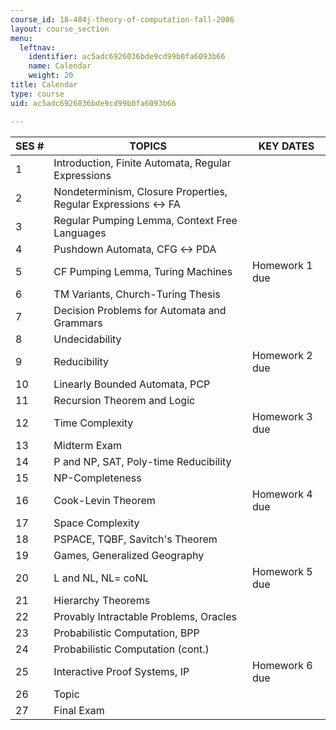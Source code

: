 ```yaml
---
course_id: 18-404j-theory-of-computation-fall-2006
layout: course_section
menu:
  leftnav:
    identifier: ac5adc6926036bde9cd99b0fa6093b66
    name: Calendar
    weight: 20
title: Calendar
type: course
uid: ac5adc6926036bde9cd99b0fa6093b66

---
```


| SES # | TOPICS | KEY DATES |
| --- | --- | --- |
| 1 | Introduction, Finite Automata, Regular Expressions |  |
| 2 | Nondeterminism, Closure Properties, Regular Expressions ↔ FA |  |
| 3 | Regular Pumping Lemma, Context Free Languages |  |
| 4 | Pushdown Automata, CFG ↔ PDA |  |
| 5 | CF Pumping Lemma, Turing Machines | Homework 1 due |
| 6 | TM Variants, Church-Turing Thesis |  |
| 7 | Decision Problems for Automata and Grammars |  |
| 8 | Undecidability |  |
| 9 | Reducibility | Homework 2 due |
| 10 | Linearly Bounded Automata, PCP |  |
| 11 | Recursion Theorem and Logic |  |
| 12 | Time Complexity | Homework 3 due |
| 13 | Midterm Exam |  |
| 14 | P and NP, SAT, Poly-time Reducibility |  |
| 15 | NP-Completeness |  |
| 16 | Cook-Levin Theorem | Homework 4 due |
| 17 | Space Complexity |  |
| 18 | PSPACE, TQBF, Savitch's Theorem |  |
| 19 | Games, Generalized Geography |  |
| 20 | L and NL, NL= coNL | Homework 5 due |
| 21 | Hierarchy Theorems |  |
| 22 | Provably Intractable Problems, Oracles |  |
| 23 | Probabilistic Computation, BPP |  |
| 24 | Probabilistic Computation (cont.) |  |
| 25 | Interactive Proof Systems, IP | Homework 6 due |
| 26 | Topic |  |
| 27 | Final Exam |